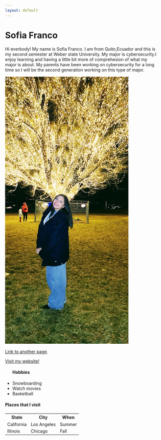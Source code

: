 ```yaml
---
layout: default
---
```


<h1>Sofia Franco</h1>
<p>Hi everbody! My name is Sofia Franco. I am from Quito,Ecuador and this is my second semester at Weber state University. My major is cybersecurity.I enjoy learning and having a little bit more of comprehesion of what my major is about. My parents have been working on cybersecurity for a long time so I will be the second generation working on this type of major.</p>

 ![2003][def]

[def]: assets/img/2003.jpg



[Link to another page](./another-page.md).

<a href="https://sofi1805.github.io/cs-1030-hadzik-classroom-cs1030_website-CS1030_website/">Visit my website!</a>

<ul> 
<h4> Hobbies </h4>
<li>Snowboarding</li>
<li>Watch movies</li>
<li>Basketball</li>
</ul>

<table>

  <tr>
   <h4>Places that I visit<h4>
   <th>State</th>
   <th>City</th>
   <th>When</th>
  </tr>

  <tr>
    <td>California</td>
    <td>Los Angeles</td>
    <td>Summer</td>
  </tr>

  <tr>
    <td> Illinois</td>
    <td>Chicago</td>
    <td>Fall</td>
  </tr>

</table>







 


 
